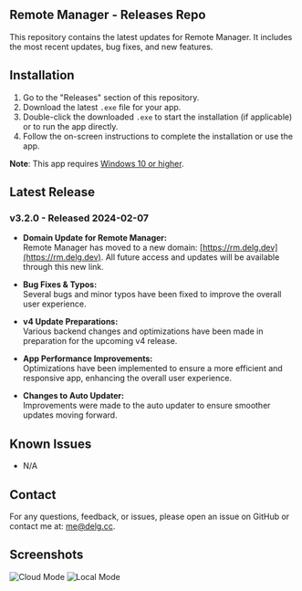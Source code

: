 ## Remote Manager - Releases Repo

This repository contains the latest updates for Remote Manager. It includes the most recent updates, bug fixes, and new features.

## Installation

1. Go to the "Releases" section of this repository.
2. Download the latest `.exe` file for your app.
3. Double-click the downloaded `.exe` to start the installation (if applicable) or to run the app directly.
4. Follow the on-screen instructions to complete the installation or use the app.

**Note**: This app requires [Windows 10 or higher](https://www.microsoft.com/en-us/windows/get-windows-10).

## Latest Release

### v3.2.0 - Released 2024-02-07

- **Domain Update for Remote Manager:**  
  Remote Manager has moved to a new domain: [https://rm.delg.dev](https://rm.delg.dev). All future access and updates will be available through this new link.

- **Bug Fixes & Typos:**  
  Several bugs and minor typos have been fixed to improve the overall user experience.

- **v4 Update Preparations:**  
  Various backend changes and optimizations have been made in preparation for the upcoming v4 release.

- **App Performance Improvements:**  
  Optimizations have been implemented to ensure a more efficient and responsive app, enhancing the overall user experience.

- **Changes to Auto Updater:**  
  Improvements were made to the auto updater to ensure smoother updates moving forward.

## Known Issues

- N/A

## Contact

For any questions, feedback, or issues, please open an issue on GitHub or contact me at: [me@delg.cc](mailto:me@delg.cc).

## Screenshots

![Cloud Mode](https://github.com/user-attachments/assets/91099876-adc8-46f5-b0a9-cdfe5158056d)
![Local Mode](https://github.com/user-attachments/assets/144e0394-4430-478a-8135-689920d5eb6c)
